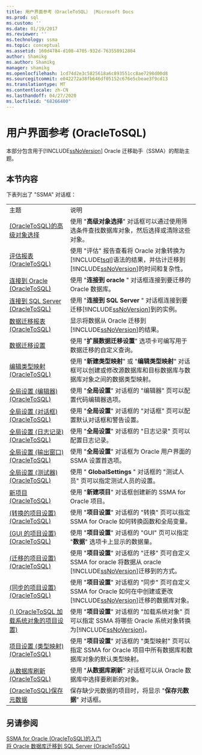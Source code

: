 ```yaml
---
title: 用户界面参考（OracleToSQL） |Microsoft Docs
ms.prod: sql
ms.custom: ''
ms.date: 01/19/2017
ms.reviewer: ''
ms.technology: ssma
ms.topic: conceptual
ms.assetid: 160d4784-d108-4705-932d-763558912804
author: Shamikg
ms.author: Shamikg
manager: shamikg
ms.openlocfilehash: 1cd74d2e3c5825618a6c893551cc8ae7298d00d8
ms.sourcegitcommit: e042272a38fb646df05152c676e5cbeae3f9cd13
ms.translationtype: MT
ms.contentlocale: zh-CN
ms.lasthandoff: 04/27/2020
ms.locfileid: "68266400"
---
```

# <a name="user-interface-reference-oracletosql"></a>用户界面参考 (OracleToSQL)
本部分包含用于[!INCLUDE[ssNoVersion](../../includes/ssnoversion-md.md)] Oracle 迁移助手（SSMA）的帮助主题。  
  
## <a name="in-this-section"></a>本节内容  
下表列出了 "SSMA" 对话框：  
  
|||  
|-|-|  
|主题|说明|  
|[&#40;OracleToSQL&#41;的高级对象选择](../../ssma/oracle/advanced-object-selection-oracletosql.md)|使用 "**高级对象选择**" 对话框可以通过使用筛选条件查找数据库对象，然后选择或清除这些对象。|  
|[评估报表 &#40;OracleToSQL&#41;](../../ssma/oracle/assessment-report-oracletosql.md)|使用 "评估" 报告查看将 Oracle 对象转换为[!INCLUDE[tsql](../../includes/tsql-md.md)]语法的结果，并估计迁移到[!INCLUDE[ssNoVersion](../../includes/ssnoversion-md.md)]的时间和复杂性。|  
|[连接到 Oracle &#40;OracleToSQL&#41;](../../ssma/oracle/connect-to-oracle-oracletosql.md)|使用 "**连接到 oracle** " 对话框连接到要迁移的 Oracle 数据库。|  
|[连接到 SQL Server &#40;OracleToSQL&#41;](../../ssma/oracle/connect-to-sql-server-oracletosql.md)|使用 "**连接到 SQL Server** " 对话框连接到要迁移[!INCLUDE[ssNoVersion](../../includes/ssnoversion-md.md)]到的实例。|  
|[数据迁移报表 &#40;OracleToSQL&#41;](../../ssma/oracle/data-migration-report-oracletosql.md)|显示将数据从 Oracle 迁移到[!INCLUDE[ssNoVersion](../../includes/ssnoversion-md.md)]的结果。|  
|[数据迁移设置](data-migration-settings-oracletosql.md)|使用 "**扩展数据迁移设置**" 选项卡可编写用于数据迁移的自定义查询。|  
|[编辑类型映射 &#40;OracleToSQL&#41;](../../ssma/oracle/edit-type-mapping-oracletosql.md)|使用 "**新建类型映射**" 或 "**编辑类型映射**" 对话框可以创建或修改源数据库和目标数据库与数据库对象之间的数据类型映射。|  
|[全局设置 &#40;编辑器&#41; &#40;OracleToSQL&#41;](../../ssma/oracle/global-settings-editor-oracletosql.md)|使用 "**全局设置**" 对话框的 "编辑器" 页可以配置代码编辑器选项。|  
|[全局设置 &#40;对话框&#41;  &#40;OracleToSQL&#41;](../../ssma/oracle/global-settings-dialogs-oracletosql.md)|使用 "**全局设置**" 对话框的 "对话框" 页可以配置默认对话框和警告设置。|  
|[全局设置 &#40;日志记录&#41; &#40;OracleToSQL&#41;](../../ssma/oracle/global-settings-logging-oracletosql.md)|使用 "**全局设置**" 对话框的 "日志记录" 页可以配置日志记录。|  
|[全局设置 &#40;输出窗口&#41;  &#40;OracleToSQL&#41;](../../ssma/oracle/global-settings-output-window-oracletosql.md)|使用 "**全局设置**" 对话框为 Oracle 用户界面的 SSMA 设置首选项。|  
|[全局设置 &#40;测试器&#41; &#40;OracleToSQL&#41;](../../ssma/oracle/global-settings-tester-oracletosql.md)|使用 " **GlobalSettings** " 对话框的 "测试人员" 页可以指定测试人员的设置。|  
|[新项目 &#40;OracleToSQL&#41;](../../ssma/oracle/new-project-oracletosql.md)|使用 "**新建项目**" 对话框创建新的 SSMA for Oracle 项目。|  
|[&#40;转换的项目设置&#41; &#40;OracleToSQL&#41;](../../ssma/oracle/project-settings-conversion-oracletosql.md)|使用 "**项目设置**" 对话框的 "转换" 页可以指定 SSMA for Oracle 如何转换函数和全局变量。|  
|[&#40;GUI 的项目设置&#41; &#40;OracleToSQL&#41;](../../ssma/oracle/project-settings-gui-oracletosql.md)|使用 "**项目设置**" 对话框的 "GUI" 页可以指定 "**数据**" 选项卡上显示的数据量。|  
|[&#40;迁移的项目设置&#41; &#40;OracleToSQL&#41;](../../ssma/oracle/project-settings-migration-oracletosql.md)|使用 "**项目设置**" 对话框的 "迁移" 页可自定义 SSMA for oracle 将数据从 oracle [!INCLUDE[ssNoVersion](../../includes/ssnoversion-md.md)]迁移到的方式。|  
|[&#40;同步的项目设置&#41; &#40;OracleToSQL&#41;](../../ssma/oracle/project-settings-synchronization-oracletosql.md)|使用 "**项目设置**" 对话框的 "同步" 页可自定义 SSMA for Oracle 如何在中创建或更改[!INCLUDE[ssNoVersion](../../includes/ssnoversion-md.md)]迁移的数据库对象。|  
|[&#40;&#41; &#40;OracleToSQL 加载系统对象的项目设置&#41;](../../ssma/oracle/project-settings-loading-system-objects-oracletosql.md)|使用 "**项目设置**" 对话框的 "加载系统对象" 页可以指定 SSMA 将哪些 Oracle 系统对象转换为[!INCLUDE[ssNoVersion](../../includes/ssnoversion-md.md)]。|  
|[项目设置 &#40;类型映射&#41; &#40;OracleToSQL&#41;](../../ssma/oracle/project-settings-type-mapping-oracletosql.md)|使用 "**项目设置**" 对话框的 "类型映射" 页可以指定 SSMA for Oracle 项目中所有数据库和数据库对象的默认类型映射。|  
|[从数据库刷新 &#40;OracleToSQL&#41;](../../ssma/oracle/refresh-from-database-oracletosql.md)|使用 "**从数据库刷新**" 对话框可以从 Oracle 数据库中选择要刷新的对象。|  
|[&#40;OracleToSQL&#41;保存元数据](../../ssma/oracle/save-metadata-oracletosql.md)|保存缺少元数据的项目时，将显示 "**保存元数据**" 对话框。|  
  
## <a name="see-also"></a>另请参阅  
[SSMA for Oracle &#40;OracleToSQL&#41;的入门](../../ssma/oracle/getting-started-with-ssma-for-oracle-oracletosql.md)  
[将 Oracle 数据库迁移到 SQL Server &#40;OracleToSQL&#41;](../../ssma/oracle/migrating-oracle-databases-to-sql-server-oracletosql.md)  
  
